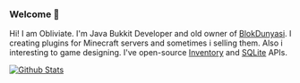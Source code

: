 ### Welcome 👋

Hi! I am Obliviate. I'm Java Bukkit Developer and old owner of [BlokDunyasi](https://github.com/Blok-Dunyasi-Network). I creating plugins for Minecraft servers and sometimes i selling them. Also i interesting to game designing. I've open-source [Inventory](https://github.com/Obliviated/ObliviateInvs) and [SQLite](https://github.com/Obliviated/BlokSQLiteAPI) APIs.

[![Github Stats](https://github-readme-stats.vercel.app/api?username=Obliviated&count_private=true&repo=BlokSQLiteAPI)](https://github.com/Obliviated)
